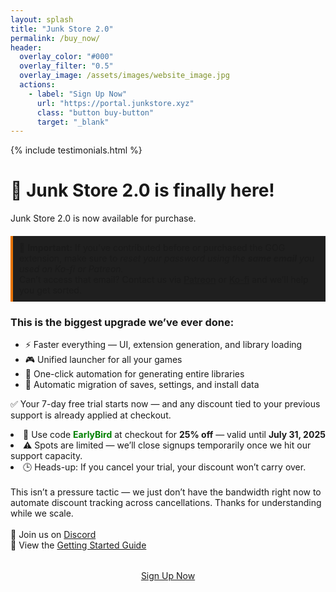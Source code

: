```yaml
---
layout: splash
title: "Junk Store 2.0"
permalink: /buy_now/
header:
  overlay_color: "#000"
  overlay_filter: "0.5"
  overlay_image: /assets/images/website_image.jpg
  actions:
    - label: "Sign Up Now"
      url: "https://portal.junkstore.xyz"
      class: "button buy-button"
      target: "_blank"
---
```

<div class="spacer mt-4"></div>

{% include testimonials.html %}

<h1>🎉 Junk Store 2.0 is finally here!</h1>
Junk Store 2.0 is now available for purchase.

<p style="border-left: 4px solid #e67300; background-color: #1f1f1f; padding: 10px; margin-top: 20px;">
📧 <strong>Important:</strong>
If you’ve contributed before or purchased the GOG extension, make sure to <em>reset your password using the <strong>same email</strong> you used on Ko-fi or Patreon.</em>
<br>
Can’t access that email? Contact us via <a href="https://www.patreon.com/junkstore" target="_blank" rel="noopener">Patreon</a> or <a href="https://ko-fi.com/junkstore" target="_blank" rel="noopener">Ko-fi</a> and we’ll help you get sorted.
</p>

<h3>This is the biggest upgrade we’ve ever done:</h3>
<ul>
    <li>⚡ Faster everything — UI, extension generation, and library loading</li>
    <li>🎮 Unified launcher for all your games</li>
    <li>🧠 One-click automation for generating entire libraries</li>
    <li>💾 Automatic migration of saves, settings, and install data</li>
</ul>

✅ Your 7-day free trial starts now — and any discount tied to your previous support is already applied at checkout.
<li>💸 Use code <span style="color: green; font-weight: bold;">EarlyBird</span> at checkout for <strong>25% off</strong> — valid until <strong>July 31, 2025</strong></li>
<li>⚠️ Spots are limited — we’ll close signups temporarily once we hit our support capacity.</li>
<li>🕒 Heads-up: If you cancel your trial, your discount won’t carry over.</li><br>
 This isn’t a pressure tactic — we just don’t have the bandwidth right now to automate discount tracking across cancellations. Thanks for understanding while we scale.
<br>
<br>
💬 Join us on <a href="https://discord.gg/6mRUhR6Teh" target="_blank" rel="noopener">Discord</a><br>
📎 View the <a href="/get_started/" target="_blank" rel="noopener">Getting Started Guide</a>

<div style="text-align: center; margin-top: 2rem;">
  <a href="https://portal.junkstore.xyz" target="_blank" rel="noopener" class="button buy-button">Sign Up Now</a>
</div>

